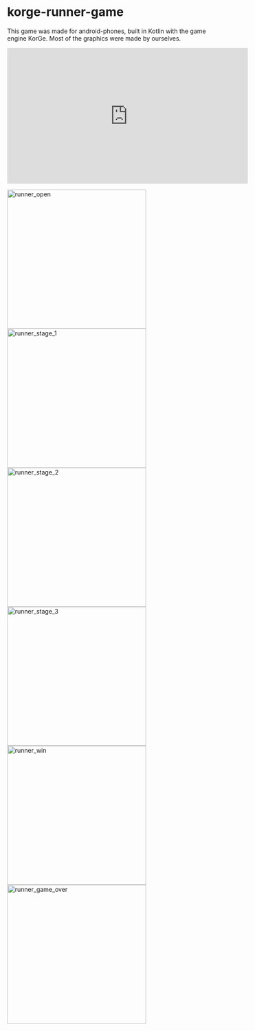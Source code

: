 # korge-runner-game
This game was made for android-phones, built in Kotlin with the game engine KorGe. Most of the graphics were made by ourselves.
 
<iframe width="560" height="315" src="https://www.youtube.com/embed/I-C5_ugiMXU" title="YouTube video player" frameborder="0" allow="accelerometer; autoplay; clipboard-write; encrypted-media; gyroscope; picture-in-picture" allowfullscreen></iframe>
 
<img width="323" alt="runner_open" src="https://user-images.githubusercontent.com/90385724/193021295-f70f5519-7787-431b-8b22-9a28b1a0cf09.png"> <img width="323" alt="runner_stage_1" src="https://user-images.githubusercontent.com/90385724/193021305-9b8846e2-d01e-4681-bf45-6f816dc963de.png">
<img width="323" alt="runner_stage_2" src="https://user-images.githubusercontent.com/90385724/193021309-80e14d93-c418-4d84-b3be-3c64e7ca8649.png">
<img width="323" alt="runner_stage_3" src="https://user-images.githubusercontent.com/90385724/193021313-f0b83a2a-c247-40b7-8655-72fecfe87d49.png">
<img width="323" alt="runner_win" src="https://user-images.githubusercontent.com/90385724/193021317-372027af-d017-47ba-92c7-c708e1c7c8ac.png">
<img width="323" alt="runner_game_over" src="https://user-images.githubusercontent.com/90385724/193021321-949fb15e-06d0-4ea8-b346-f2bb4d423451.png">
